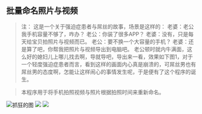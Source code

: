 ## 批量命名照片与视频

>注：
>这是一个关于强迫症患者与屌丝的故事，场景是这样的：
>老婆：老公我手机容量不够了，咋办？
>老公：你装了很多APP？
>老婆：没有，只是每天给宝贝拍照片与视频而已。
>老公：要不换一个大容量的手机？
>老婆：还是算了吧，你帮我把照片与视频导出到电脑吧。
>老公顿时就内牛满面，这么好的媳妇儿上哪儿找去啊，导就导吧，导出来一看，效果如下图1，对于一个轻度强迫症患者而言，看到这样的画面内心真是崩溃的，可屌丝男也有屌丝男的态度啊，怎能让这样闹心的事情发生呢，于是便有了这个程序的诞生。

> 本程序用于将手机拍照视频与照片根据拍照时间来重新命名。

![抓狂的图](https://github.com/wowmarcomei/RenameVideosImages/blob/master/Original.png) 
![](https://github.com/wowmarcomei/RenameVideosImages/blob/master/RenameVideosImages.gif)
![](https://github.com/wowmarcomei/RenameVideosImages/blob/master/Final.png)
